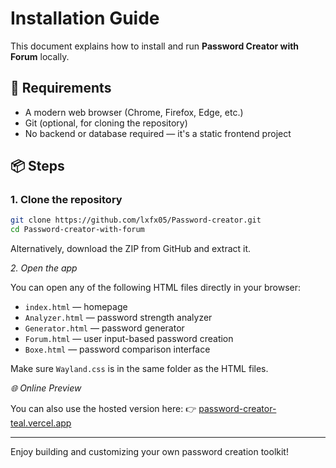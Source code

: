 
# Installation Guide

This document explains how to install and run **Password Creator with Forum** locally.

## 🧰 Requirements

- A modern web browser (Chrome, Firefox, Edge, etc.)
- Git (optional, for cloning the repository)
- No backend or database required — it's a static frontend project

## 📦 Steps

### 1. Clone the repository

```bash
git clone https://github.com/lxfx05/Password-creator.git
cd Password-creator-with-forum
```

Alternatively, download the ZIP from GitHub and extract it.

*2. Open the app*

You can open any of the following HTML files directly in your browser:

- `index.html` — homepage
- `Analyzer.html` — password strength analyzer
- `Generator.html` — password generator
- `Forum.html` — user input-based password creation
- `Boxe.html` — password comparison interface

Make sure `Wayland.css` is in the same folder as the HTML files.

*🌐 Online Preview*

You can also use the hosted version here:
👉 [password-creator-teal.vercel.app](https://password-creator-teal.vercel.app)

---

Enjoy building and customizing your own password creation toolkit!
